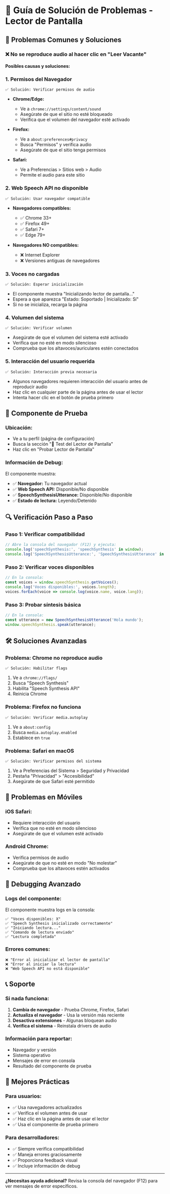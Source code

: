 # 🔧 Guía de Solución de Problemas - Lector de Pantalla

## 🚨 Problemas Comunes y Soluciones

### ❌ **No se reproduce audio al hacer clic en "Leer Vacante"**

#### **Posibles causas y soluciones:**

### 1. **Permisos del Navegador**
```
✅ Solución: Verificar permisos de audio
```
- **Chrome/Edge:** 
  - Ve a `chrome://settings/content/sound`
  - Asegúrate de que el sitio no esté bloqueado
  - Verifica que el volumen del navegador esté activado

- **Firefox:**
  - Ve a `about:preferences#privacy`
  - Busca "Permisos" y verifica audio
  - Asegúrate de que el sitio tenga permisos

- **Safari:**
  - Ve a Preferencias > Sitios web > Audio
  - Permite el audio para este sitio

### 2. **Web Speech API no disponible**
```
✅ Solución: Usar navegador compatible
```
- **Navegadores compatibles:**
  - ✅ Chrome 33+
  - ✅ Firefox 49+
  - ✅ Safari 7+
  - ✅ Edge 79+

- **Navegadores NO compatibles:**
  - ❌ Internet Explorer
  - ❌ Versiones antiguas de navegadores

### 3. **Voces no cargadas**
```
✅ Solución: Esperar inicialización
```
- El componente muestra "Inicializando lector de pantalla..."
- Espera a que aparezca "Estado: Soportado | Inicializado: Sí"
- Si no se inicializa, recarga la página

### 4. **Volumen del sistema**
```
✅ Solución: Verificar volumen
```
- Asegúrate de que el volumen del sistema esté activado
- Verifica que no esté en modo silencioso
- Comprueba que los altavoces/auriculares estén conectados

### 5. **Interacción del usuario requerida**
```
✅ Solución: Interacción previa necesaria
```
- Algunos navegadores requieren interacción del usuario antes de reproducir audio
- Haz clic en cualquier parte de la página antes de usar el lector
- Intenta hacer clic en el botón de prueba primero

## 🧪 **Componente de Prueba**

### **Ubicación:**
- Ve a tu perfil (página de configuración)
- Busca la sección "🧪 Test del Lector de Pantalla"
- Haz clic en "Probar Lector de Pantalla"

### **Información de Debug:**
El componente muestra:
- ✅ **Navegador:** Tu navegador actual
- ✅ **Web Speech API:** Disponible/No disponible
- ✅ **SpeechSynthesisUtterance:** Disponible/No disponible
- ✅ **Estado de lectura:** Leyendo/Detenido

## 🔍 **Verificación Paso a Paso**

### **Paso 1: Verificar compatibilidad**
```javascript
// Abre la consola del navegador (F12) y ejecuta:
console.log('speechSynthesis:', 'speechSynthesis' in window);
console.log('SpeechSynthesisUtterance:', 'SpeechSynthesisUtterance' in window);
```

### **Paso 2: Verificar voces disponibles**
```javascript
// En la consola:
const voices = window.speechSynthesis.getVoices();
console.log('Voces disponibles:', voices.length);
voices.forEach(voice => console.log(voice.name, voice.lang));
```

### **Paso 3: Probar síntesis básica**
```javascript
// En la consola:
const utterance = new SpeechSynthesisUtterance('Hola mundo');
window.speechSynthesis.speak(utterance);
```

## 🛠️ **Soluciones Avanzadas**

### **Problema: Chrome no reproduce audio**
```
✅ Solución: Habilitar flags
```
1. Ve a `chrome://flags/`
2. Busca "Speech Synthesis"
3. Habilita "Speech Synthesis API"
4. Reinicia Chrome

### **Problema: Firefox no funciona**
```
✅ Solución: Verificar media.autoplay
```
1. Ve a `about:config`
2. Busca `media.autoplay.enabled`
3. Establece en `true`

### **Problema: Safari en macOS**
```
✅ Solución: Verificar permisos del sistema
```
1. Ve a Preferencias del Sistema > Seguridad y Privacidad
2. Pestaña "Privacidad" > "Accesibilidad"
3. Asegúrate de que Safari esté permitido

## 📱 **Problemas en Móviles**

### **iOS Safari:**
- Requiere interacción del usuario
- Verifica que no esté en modo silencioso
- Asegúrate de que el volumen esté activado

### **Android Chrome:**
- Verifica permisos de audio
- Asegúrate de que no esté en modo "No molestar"
- Comprueba que los altavoces estén activados

## 🔧 **Debugging Avanzado**

### **Logs del componente:**
El componente muestra logs en la consola:
```
✅ "Voces disponibles: X"
✅ "Speech Synthesis inicializado correctamente"
✅ "Iniciando lectura..."
✅ "Comando de lectura enviado"
✅ "Lectura completada"
```

### **Errores comunes:**
```
❌ "Error al inicializar el lector de pantalla"
❌ "Error al iniciar la lectura"
❌ "Web Speech API no está disponible"
```

## 📞 **Soporte**

### **Si nada funciona:**
1. **Cambia de navegador** - Prueba Chrome, Firefox, Safari
2. **Actualiza el navegador** - Usa la versión más reciente
3. **Desactiva extensiones** - Algunas bloquean audio
4. **Verifica el sistema** - Reinstala drivers de audio

### **Información para reportar:**
- Navegador y versión
- Sistema operativo
- Mensajes de error en consola
- Resultado del componente de prueba

## 🎯 **Mejores Prácticas**

### **Para usuarios:**
- ✅ Usa navegadores actualizados
- ✅ Verifica el volumen antes de usar
- ✅ Haz clic en la página antes de usar el lector
- ✅ Usa el componente de prueba primero

### **Para desarrolladores:**
- ✅ Siempre verifica compatibilidad
- ✅ Maneja errores graciosamente
- ✅ Proporciona feedback visual
- ✅ Incluye información de debug

---

**¿Necesitas ayuda adicional?** 
Revisa la consola del navegador (F12) para ver mensajes de error específicos. 